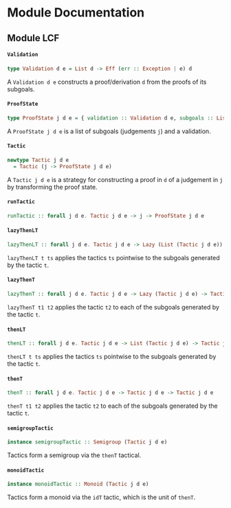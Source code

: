 # Module Documentation

## Module LCF

#### `Validation`

``` purescript
type Validation d e = List d -> Eff (err :: Exception | e) d
```

A `Validation d e` constructs a proof/derivation `d` from the proofs of its subgoals.

#### `ProofState`

``` purescript
type ProofState j d e = { validation :: Validation d e, subgoals :: List j }
```

A `ProofState j d e` is a list of subgoals (judgements `j`) and a validation.

#### `Tactic`

``` purescript
newtype Tactic j d e
  = Tactic (j -> ProofState j d e)
```

A `Tactic j d e` is a strategy for constructing a proof in `d` of a judgement in `j` by transforming the proof state.

#### `runTactic`

``` purescript
runTactic :: forall j d e. Tactic j d e -> j -> ProofState j d e
```


#### `lazyThenLT`

``` purescript
lazyThenLT :: forall j d e. Tactic j d e -> Lazy (List (Tactic j d e)) -> Tactic j d e
```

`lazyThenLT t ts` applies the tactics `ts` pointwise to the subgoals generated by the tactic `t`.

#### `lazyThenT`

``` purescript
lazyThenT :: forall j d e. Tactic j d e -> Lazy (Tactic j d e) -> Tactic j d e
```

`lazyThenT t1 t2` applies the tactic `t2` to each of the subgoals generated by the tactic `t`.

#### `thenLT`

``` purescript
thenLT :: forall j d e. Tactic j d e -> List (Tactic j d e) -> Tactic j d e
```

`thenLT t ts` applies the tactics `ts` pointwise to the subgoals generated by the tactic `t`.

#### `thenT`

``` purescript
thenT :: forall j d e. Tactic j d e -> Tactic j d e -> Tactic j d e
```

`thenT t1 t2` applies the tactic `t2` to each of the subgoals generated by the tactic `t`.

#### `semigroupTactic`

``` purescript
instance semigroupTactic :: Semigroup (Tactic j d e)
```

Tactics form a semigroup via the `thenT` tactical.

#### `monoidTactic`

``` purescript
instance monoidTactic :: Monoid (Tactic j d e)
```

Tactics form a monoid via the `idT` tactic, which is the unit of `thenT`.



